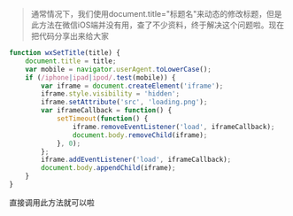 > 通常情况下，我们使用document.title="标题名"来动态的修改标题，但是此方法在微信iOS端并没有用，查了不少资料，终于解决这个问题啦。现在把代码分享出来给大家

```javascript
function wxSetTitle(title) {
    document.title = title;
    var mobile = navigator.userAgent.toLowerCase();
    if (/iphone|ipad|ipod/.test(mobile)) {
        var iframe = document.createElement('iframe');
        iframe.style.visibility = 'hidden';
        iframe.setAttribute('src', 'loading.png');
        var iframeCallback = function() {
            setTimeout(function() {
                iframe.removeEventListener('load', iframeCallback);
                document.body.removeChild(iframe);
            }, 0);
        };
        iframe.addEventListener('load', iframeCallback);
        document.body.appendChild(iframe);
    }
}
```
直接调用此方法就可以啦